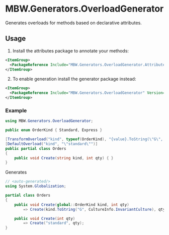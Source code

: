 # MBW.Generators.OverloadGenerator

Generates overloads for methods based on declarative attributes.

## Usage

1. Install the attributes package to annotate your methods:

```xml
<ItemGroup>
  <PackageReference Include="MBW.Generators.OverloadGenerator.Attributes" Version="x.y.z" />
</ItemGroup>
```

2. To enable generation install the generator package instead:

```xml
<ItemGroup>
  <PackageReference Include="MBW.Generators.OverloadGenerator" Version="x.y.z" />
</ItemGroup>
```

### Example

```csharp
using MBW.Generators.OverloadGenerator;

public enum OrderKind { Standard, Express }

[TransformOverload("kind", typeof(OrderKind), "{value}.ToString(\"G\", System.Globalization.CultureInfo.InvariantCulture)")]
[DefaultOverload("kind", "\"standard\"")]
public partial class Orders
{
    public void Create(string kind, int qty) { }
}
```

Generates

```csharp
// <auto-generated/>
using System.Globalization;

partial class Orders
{
    public void Create(global::OrderKind kind, int qty)
        => Create(kind.ToString("G", CultureInfo.InvariantCulture), qty);

    public void Create(int qty)
        => Create("standard", qty);
}
```
